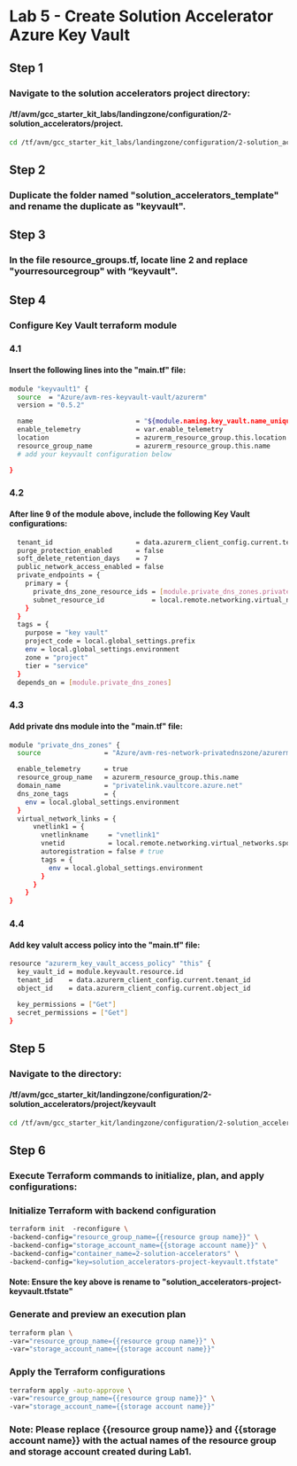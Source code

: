 # Lab 5 - Create Solution Accelerator Azure Key Vault
## Step 1
### Navigate to the solution accelerators project directory: 
#### /tf/avm/gcc_starter_kit_labs/landingzone/configuration/2-solution_accelerators/project.

```bash
cd /tf/avm/gcc_starter_kit_labs/landingzone/configuration/2-solution_accelerators/project
```

## Step 2
### Duplicate the folder named "solution_accelerators_template" and rename the duplicate as "keyvault".

## Step 3
### In the file resource_groups.tf, locate line 2 and replace "yourresourcegroup" with “keyvault".

## Step 4
### Configure Key Vault terraform module

### 4.1
#### Insert the following lines into the "main.tf" file:

```bash
module "keyvault1" {
  source  = "Azure/avm-res-keyvault-vault/azurerm"
  version = "0.5.2"  

  name                          = "${module.naming.key_vault.name_unique}${random_string.this.result}" 
  enable_telemetry              = var.enable_telemetry
  location                      = azurerm_resource_group.this.location
  resource_group_name           = azurerm_resource_group.this.name
  # add your keyvault configuration below

}
```

### 4.2
#### After line 9 of the module above, include the following Key Vault configurations:

```bash
  tenant_id                     = data.azurerm_client_config.current.tenant_id
  purge_protection_enabled      = false 
  soft_delete_retention_days    = 7 
  public_network_access_enabled = false
  private_endpoints = {
    primary = {
      private_dns_zone_resource_ids = [module.private_dns_zones.private_dnz_zone_output.id] 
      subnet_resource_id            = local.remote.networking.virtual_networks.spoke_project.virtual_subnets.subnets["ServiceSubnet"].id  
    }
  }
  tags = { 
    purpose = "key vault" 
    project_code = local.global_settings.prefix 
    env = local.global_settings.environment 
    zone = "project"
    tier = "service"           
  }   
  depends_on = [module.private_dns_zones]  
```

### 4.3
#### Add private dns module into the "main.tf" file:

```bash
module "private_dns_zones" {
  source                = "Azure/avm-res-network-privatednszone/azurerm"  

  enable_telemetry      = true
  resource_group_name   = azurerm_resource_group.this.name
  domain_name           = "privatelink.vaultcore.azure.net"
  dns_zone_tags         = {
    env = local.global_settings.environment 
  }
  virtual_network_links = {
      vnetlink1 = {
        vnetlinkname     = "vnetlink1"
        vnetid           = local.remote.networking.virtual_networks.spoke_project.virtual_network.id  
        autoregistration = false # true
        tags = {
          env = local.global_settings.environment 
        }
      }
    }
}
```

### 4.4
#### Add key valult access policy into the "main.tf" file:

```bash
resource "azurerm_key_vault_access_policy" "this" {
  key_vault_id = module.keyvault.resource.id
  tenant_id    = data.azurerm_client_config.current.tenant_id
  object_id    = data.azurerm_client_config.current.object_id

  key_permissions = ["Get"]
  secret_permissions = ["Get"]
}
```

## Step 5
### Navigate to the directory: 
#### /tf/avm/gcc_starter_kit/landingzone/configuration/2-solution_accelerators/project/keyvault

```bash
cd /tf/avm/gcc_starter_kit/landingzone/configuration/2-solution_accelerators/project/keyvault
```

## Step 6
### Execute Terraform commands to initialize, plan, and apply configurations:

### Initialize Terraform with backend configuration
```bash
terraform init  -reconfigure \
-backend-config="resource_group_name={{resource group name}}" \
-backend-config="storage_account_name={{storage account name}}" \
-backend-config="container_name=2-solution-accelerators" \
-backend-config="key=solution_accelerators-project-keyvault.tfstate"
```
#### Note: Ensure the key above is rename to "solution_accelerators-project-keyvault.tfstate"

### Generate and preview an execution plan
```bash
terraform plan \
-var="resource_group_name={{resource group name}}" \
-var="storage_account_name={{storage account name}}" 
```

### Apply the Terraform configurations
```bash
terraform apply -auto-approve \
-var="resource_group_name={{resource group name}}" \
-var="storage_account_name={{storage account name}}" 
```

### Note: Please replace {{resource group name}} and {{storage account name}} with the actual names of the resource group and storage account created during Lab1.